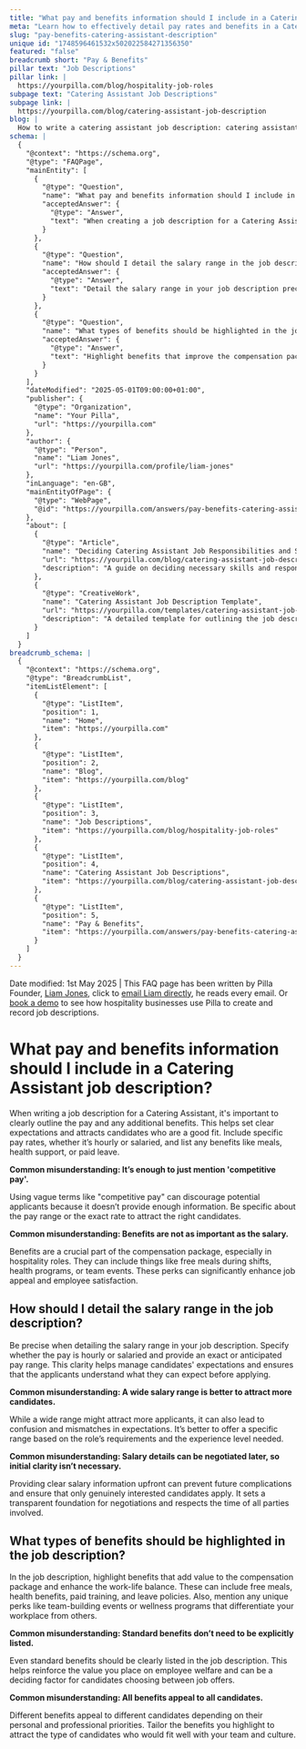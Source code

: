 ```yaml
---
title: "What pay and benefits information should I include in a Catering Assistant job description?"
meta: "Learn how to effectively detail pay rates and benefits in a Catering Assistant job description to attract suitable candidates."
slug: "pay-benefits-catering-assistant-description"
unique id: "1748596461532x502022584271356350"
featured: "false"
breadcrumb short: "Pay & Benefits"
pillar text: "Job Descriptions"
pillar link: |
  https://yourpilla.com/blog/hospitality-job-roles
subpage text: "Catering Assistant Job Descriptions"
subpage link: |
  https://yourpilla.com/blog/catering-assistant-job-description
blog: |
  How to write a catering assistant job description: catering assistant job description template included.
schema: |
  {
    "@context": "https://schema.org",
    "@type": "FAQPage",
    "mainEntity": [
      {
        "@type": "Question",
        "name": "What pay and benefits information should I include in a Catering Assistant job description?",
        "acceptedAnswer": {
          "@type": "Answer",
          "text": "When creating a job description for a Catering Assistant, clearly outline the pay specifics, whether it's hourly or salaried, and detail any additional benefits like meals, health support, or paid leave. Provide specific pay rates to set clear expectations and attract suitable candidates."
        }
      },
      {
        "@type": "Question",
        "name": "How should I detail the salary range in the job description?",
        "acceptedAnswer": {
          "@type": "Answer",
          "text": "Detail the salary range in your job description precisely. Specify whether the compensation is hourly or salaried and provide the expected pay range. Clear information helps manage candidate expectations and ensures understanding of compensation before applying."
        }
      },
      {
        "@type": "Question",
        "name": "What types of benefits should be highlighted in the job description?",
        "acceptedAnswer": {
          "@type": "Answer",
          "text": "Highlight benefits that improve the compensation package and work-life balance in the job description. These can include free meals, health benefits, paid training, leave policies, and unique perks like team events or wellness programs."
        }
      }
    ],
    "dateModified": "2025-05-01T09:00:00+01:00",
    "publisher": {
      "@type": "Organization",
      "name": "Your Pilla",
      "url": "https://yourpilla.com"
    },
    "author": {
      "@type": "Person",
      "name": "Liam Jones",
      "url": "https://yourpilla.com/profile/liam-jones"
    },
    "inLanguage": "en-GB",
    "mainEntityOfPage": {
      "@type": "WebPage",
      "@id": "https://yourpilla.com/answers/pay-benefits-catering-assistant-description"
    },
    "about": [
      {
        "@type": "Article",
        "name": "Deciding Catering Assistant Job Responsibilities and Skills",
        "url": "https://yourpilla.com/blog/catering-assistant-job-description",
        "description": "A guide on deciding necessary skills and responsibilities for a Catering Assistant role."
      },
      {
        "@type": "CreativeWork",
        "name": "Catering Assistant Job Description Template",
        "url": "https://yourpilla.com/templates/catering-assistant-job-description",
        "description": "A detailed template for outlining the job description for a Catering Assistant, including responsibilities, skills, and compensation details."
      }
    ]
  }
breadcrumb_schema: |
  {
    "@context": "https://schema.org",
    "@type": "BreadcrumbList",
    "itemListElement": [
      {
        "@type": "ListItem",
        "position": 1,
        "name": "Home",
        "item": "https://yourpilla.com"
      },
      {
        "@type": "ListItem",
        "position": 2,
        "name": "Blog",
        "item": "https://yourpilla.com/blog"
      },
      {
        "@type": "ListItem",
        "position": 3,
        "name": "Job Descriptions",
        "item": "https://yourpilla.com/blog/hospitality-job-roles"
      },
      {
        "@type": "ListItem",
        "position": 4,
        "name": "Catering Assistant Job Descriptions",
        "item": "https://yourpilla.com/blog/catering-assistant-job-description"
      },
      {
        "@type": "ListItem",
        "position": 5,
        "name": "Pay & Benefits",
        "item": "https://yourpilla.com/answers/pay-benefits-catering-assistant-description"
      }
    ]
  }
---
```


Date modified: 1st May 2025 | This FAQ page has been written by Pilla Founder, [Liam Jones](https://yourpilla.com/profile/liam-jones), click to [email Liam directly](https://mailto:liam@yourpilla.com), he reads every email. Or [book a demo](https://calendly.com/pilla/demo) to see how hospitality businesses use Pilla to create and record job descriptions.

# What pay and benefits information should I include in a Catering Assistant job description?

When writing a job description for a Catering Assistant, it's important to clearly outline the pay and any additional benefits. This helps set clear expectations and attracts candidates who are a good fit. Include specific pay rates, whether it’s hourly or salaried, and list any benefits like meals, health support, or paid leave.

**Common misunderstanding: It’s enough to just mention 'competitive pay'.**

Using vague terms like "competitive pay" can discourage potential applicants because it doesn’t provide enough information. Be specific about the pay range or the exact rate to attract the right candidates.

**Common misunderstanding: Benefits are not as important as the salary.**

Benefits are a crucial part of the compensation package, especially in hospitality roles. They can include things like free meals during shifts, health programs, or team events. These perks can significantly enhance job appeal and employee satisfaction.

## How should I detail the salary range in the job description?

Be precise when detailing the salary range in your job description. Specify whether the pay is hourly or salaried and provide an exact or anticipated pay range. This clarity helps manage candidates' expectations and ensures that the applicants understand what they can expect before applying.

**Common misunderstanding: A wide salary range is better to attract more candidates.**

While a wide range might attract more applicants, it can also lead to confusion and mismatches in expectations. It’s better to offer a specific range based on the role’s requirements and the experience level needed.

**Common misunderstanding: Salary details can be negotiated later, so initial clarity isn’t necessary.**

Providing clear salary information upfront can prevent future complications and ensure that only genuinely interested candidates apply. It sets a transparent foundation for negotiations and respects the time of all parties involved.

## What types of benefits should be highlighted in the job description?

In the job description, highlight benefits that add value to the compensation package and enhance the work-life balance. These can include free meals, health benefits, paid training, and leave policies. Also, mention any unique perks like team-building events or wellness programs that differentiate your workplace from others.

**Common misunderstanding: Standard benefits don’t need to be explicitly listed.**

Even standard benefits should be clearly listed in the job description. This helps reinforce the value you place on employee welfare and can be a deciding factor for candidates choosing between job offers.

**Common misunderstanding: All benefits appeal to all candidates.**

Different benefits appeal to different candidates depending on their personal and professional priorities. Tailor the benefits you highlight to attract the type of candidates who would fit well with your team and culture.